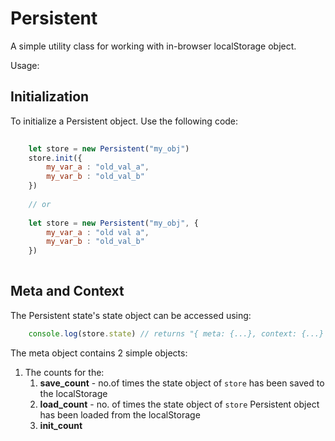 # Persistent

A simple utility class for working with in-browser localStorage object.

Usage: 

## Initialization
To initialize a Persistent object. Use the following code: 

```js 
    
    let store = new Persistent("my_obj")
    store.init({
        my_var_a : "old_val_a",
        my_var_b : "old_val_b"
    })
    
    // or
    
    let store = new Persistent("my_obj", {
        my_var_a : "old val a",
        my_var_b : "old_val_b"
    }) 
    
```

## Meta and Context
The Persistent state's state object can be accessed using: 

```js
    console.log(store.state) // returns "{ meta: {...}, context: {...} }"
```
The meta object contains 2 simple objects:

1. The counts for the: 
    1. **save_count** - no.of times the state object of `store` has been saved to the localStorage
    2. **load_count** - no. of times the state object of `store` Persistent object has been loaded from the localStorage
    3. **init_count** 